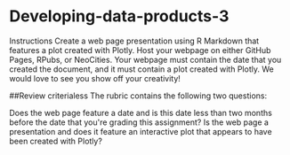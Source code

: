 # Developing-data-products-3
Instructions Create a web page presentation using R Markdown that features a plot created with Plotly. Host your webpage on either GitHub Pages, RPubs, or NeoCities. Your webpage must contain the date that you created the document, and it must contain a plot created with Plotly. We would love to see you show off your creativity!

##Review criterialess The rubric contains the following two questions:

Does the web page feature a date and is this date less than two months before the date that you're grading this assignment? Is the web page a presentation and does it feature an interactive plot that appears to have been created with Plotly?
